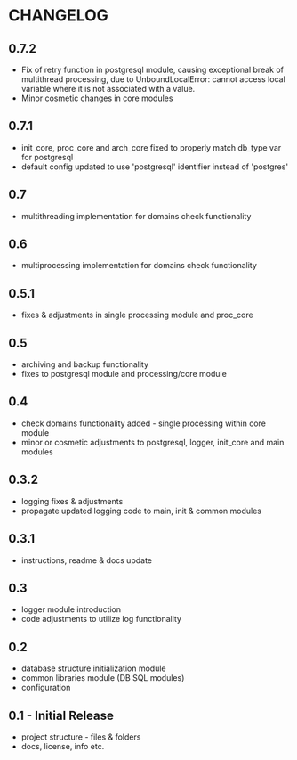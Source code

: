 # CHANGELOG

## 0.7.2
* Fix of retry function in postgresql module, causing exceptional break of multithread processing, due to UnboundLocalError: cannot access local variable where it is not associated with a value. 
* Minor cosmetic changes in core modules


## 0.7.1
* init_core, proc_core and arch_core fixed to properly match db_type var for postgresql
* default config updated to use 'postgresql' identifier instead of 'postgres'


## 0.7
* multithreading implementation for domains check functionality


## 0.6
* multiprocessing implementation for domains check functionality


## 0.5.1
* fixes & adjustments in single processing module and proc_core


## 0.5
* archiving and backup functionality
* fixes to postgresql module and processing/core module 


## 0.4
* check domains functionality added - single processing within core module
* minor or cosmetic adjustments to postgresql, logger, init_core and main modules


## 0.3.2
* logging fixes & adjustments
* propagate updated logging code to main, init & common modules


## 0.3.1
* instructions, readme & docs update


## 0.3
* logger module introduction
* code adjustments to utilize log functionality


## 0.2
* database structure initialization module
* common libraries module (DB SQL modules)
* configuration


## 0.1 - Initial Release
* project structure - files & folders 
* docs, license, info etc.

